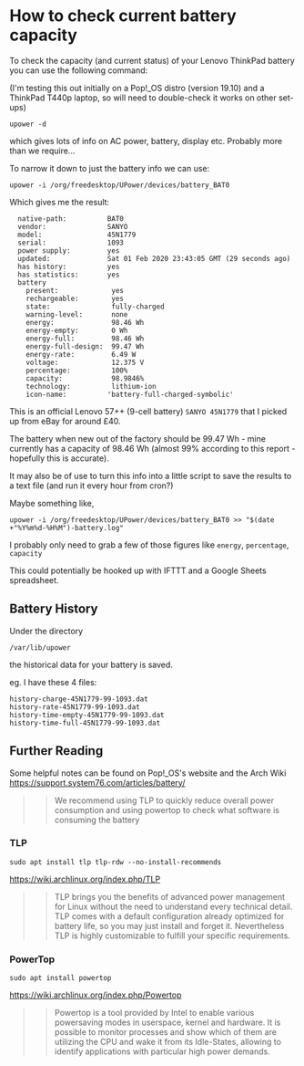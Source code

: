 # How to check current battery capacity

To check the capacity (and current status) of your Lenovo ThinkPad battery you can use the following command:

(I'm testing this out initially on a Pop!_OS distro (version 19.10) and a ThinkPad T440p laptop, so will need to double-check it works on other set-ups)

`upower -d`

which gives lots of info on AC power, battery, display etc. Probably more than we require...

To narrow it down to just the battery info we can use:

`upower -i /org/freedesktop/UPower/devices/battery_BAT0`

Which gives me the result:

```
  native-path:          BAT0
  vendor:               SANYO
  model:                45N1779
  serial:               1093
  power supply:         yes
  updated:              Sat 01 Feb 2020 23:43:05 GMT (29 seconds ago)
  has history:          yes
  has statistics:       yes
  battery
    present:             yes
    rechargeable:        yes
    state:               fully-charged
    warning-level:       none
    energy:              98.46 Wh
    energy-empty:        0 Wh
    energy-full:         98.46 Wh
    energy-full-design:  99.47 Wh
    energy-rate:         6.49 W
    voltage:             12.375 V
    percentage:          100%
    capacity:            98.9846%
    technology:          lithium-ion
    icon-name:          'battery-full-charged-symbolic'
```

This is an official Lenovo 57++ (9-cell battery) `SANYO 45N1779` that I picked up from eBay for around £40.  

The battery when new out of the factory should be 99.47 Wh - mine currently has a capacity of 98.46 Wh (almost 99% according to this report - hopefully this is accurate).  

It may also be of use to turn this info into a little script to save the results to a text file (and run it every hour from cron?)  

Maybe something like, 

`upower -i /org/freedesktop/UPower/devices/battery_BAT0 >> "$(date +"%Y%m%d-%H%M")-battery.log"`

I probably only need to grab a few of those figures like `energy`, `percentage`, `capacity`

This could potentially be hooked up with IFTTT and a Google Sheets spreadsheet.  

## Battery History

Under the directory  

`/var/lib/upower`  

the historical data for your battery is saved.  

eg. I have these 4 files:  

```
history-charge-45N1779-99-1093.dat
history-rate-45N1779-99-1093.dat
history-time-empty-45N1779-99-1093.dat
history-time-full-45N1779-99-1093.dat
```


## Further Reading

Some helpful notes can be found on Pop!_OS's website and the Arch Wiki
https://support.system76.com/articles/battery/

>>We recommend using TLP to quickly reduce overall power consumption and using powertop to check what software is consuming the battery


### TLP

`sudo apt install tlp tlp-rdw --no-install-recommends`

https://wiki.archlinux.org/index.php/TLP

>>TLP brings you the benefits of advanced power management for Linux without the need to understand every technical detail. TLP comes with a default configuration already optimized for battery life, so you may just install and forget it. Nevertheless TLP is highly customizable to fulfill your specific requirements.


### PowerTop

`sudo apt install powertop`

https://wiki.archlinux.org/index.php/Powertop

>>Powertop is a tool provided by Intel to enable various powersaving modes in userspace, kernel and hardware. It is possible to monitor processes and show which of them are utilizing the CPU and wake it from its Idle-States, allowing to identify applications with particular high power demands.  


